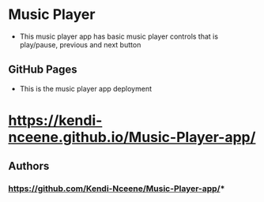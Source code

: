 # Music Player
- This music player app has basic music player controls that is play/pause, previous and next button


## GitHub Pages
- This is the music player app deployment
# https://kendi-nceene.github.io/Music-Player-app/


## Authors

### https://github.com/Kendi-Nceene/Music-Player-app/*

